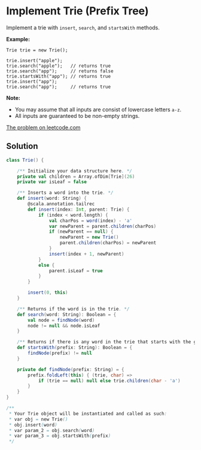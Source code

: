 # Implement Trie (Prefix Tree)

Implement a trie with `insert`, `search`, and `startsWith` methods.

**Example:**
```
Trie trie = new Trie();

trie.insert("apple");
trie.search("apple");   // returns true
trie.search("app");     // returns false
trie.startsWith("app"); // returns true
trie.insert("app");
trie.search("app");     // returns true
```

**Note:**

* You may assume that all inputs are consist of lowercase letters `a-z`.
* All inputs are guaranteed to be non-empty strings.

[The problem on leetcode.com](https://leetcode.com/problems/implement-trie-prefix-tree/)

## Solution

```scala
class Trie() {

    /** Initialize your data structure here. */
    private val children = Array.ofDim[Trie](26)
    private var isLeaf = false

    /** Inserts a word into the trie. */
    def insert(word: String) {
        @scala.annotation.tailrec
        def insert(index: Int, parent: Trie) {
            if (index < word.length) {
                val charPos = word(index) - 'a'
                var newParent = parent.children(charPos)
                if (newParent == null) {
                    newParent = new Trie()
                    parent.children(charPos) = newParent
                }
                insert(index + 1, newParent)
            }
            else {
                parent.isLeaf = true
            }
        }

        insert(0, this)
    }

    /** Returns if the word is in the trie. */
    def search(word: String): Boolean = {
        val node = findNode(word)
        node != null && node.isLeaf
    }

    /** Returns if there is any word in the trie that starts with the given prefix. */
    def startsWith(prefix: String): Boolean = {
        findNode(prefix) != null
    }

    private def findNode(prefix: String) = {
        prefix.foldLeft(this) { (trie, char) =>
            if (trie == null) null else trie.children(char - 'a')
        }
    }
}

/**
 * Your Trie object will be instantiated and called as such:
 * var obj = new Trie()
 * obj.insert(word)
 * var param_2 = obj.search(word)
 * var param_3 = obj.startsWith(prefix)
 */
```
